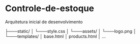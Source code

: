 # Controle-de-estoque

Arquitetura inicial de desenvolvimento 

├───static/
│   └───style.css
│   └───assets/
│       └───logo.png
│
└───templates/
    │   base.html
    │   products.html
    │   ...